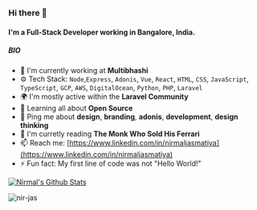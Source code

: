 ### Hi there 👋

#### I'm a Full-Stack Developer working in Bangalore, India.

##### BIO

- 🏢 I'm currently working at **Multibhashi**
- ⚙️ Tech Stack: `Node`,`Express`, `Adonis`, `Vue`, `React`, `HTML`, `CSS`, `JavaScript`, `TypeScript`, `GCP`, `AWS`, `DigitalOcean`,  `Python`, `PHP`, `Laravel`
- 🌍 I'm mostly active within the **Laravel Community**
- 🌱 Learning all about **Open Source**
- 💬 Ping me about **design**, **branding**, **adonis**, **development**, **design thinking**
- 📙 I'm curretly reading **The Monk Who Sold His Ferrari**
- 📫 Reach me: [https://www.linkedin.com/in/nirmaljasmatiya](https://www.linkedin.com/in/nirmaljasmatiya)
- ⚡️ Fun fact: My first line of code was not "Hello World!"


[![Nirmal's Github Stats](https://github-readme-stats.vercel.app/api?username=nir-jas&title_color=cad2c5&custom_title=Nirmal%27s%20GitHub%20Stats&text_color=cad2c5&bg_color=2f3e46,354f52,52796f&hide_border=true&show_icons=true&icon_color=84a98c&layout=compact)](https://github.com/anuraghazra/github-readme-stats)
<p><img align="center" src="https://github-readme-streak-stats.herokuapp.com/?user=nir-jas&theme=vue-dark&hide_border=true" alt="nir-jas" /></p>
